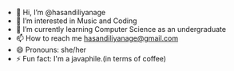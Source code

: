 - 👋 Hi, I’m @hasandiliyanage
- 👀 I’m interested in Music and Coding
- 🌱 I’m currently learning Computer Science as an undergraduate
- 📫 How to reach me hasandiliyanage@gmail.com
- 😄 Pronouns: she/her
- ⚡ Fun fact: I'm a javaphile.(in terms of coffee)

<!---
hasandiliyanage/hasandiliyanage is a ✨ special ✨ repository because its `README.md` (this file) appears on your GitHub profile.
You can click the Preview link to take a look at your changes.
--->
